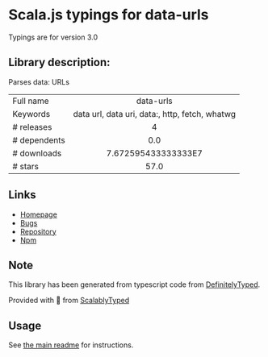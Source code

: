
# Scala.js typings for data-urls

Typings are for version 3.0

## Library description:
Parses data: URLs

|                    |                 |
| ------------------ | :-------------: |
| Full name          | data-urls |
| Keywords           | data url, data uri, data:, http, fetch, whatwg |
| # releases         | 4 |
| # dependents       | 0.0 |
| # downloads        | 7.672595433333333E7 |
| # stars            | 57.0 |

## Links
- [Homepage](https://github.com/jsdom/data-urls#readme)
- [Bugs](https://github.com/jsdom/data-urls/issues)
- [Repository](https://github.com/jsdom/data-urls)
- [Npm](https://www.npmjs.com/package/data-urls)
    


## Note
This library has been generated from typescript code from [DefinitelyTyped](https://definitelytyped.org).

Provided with :purple_heart: from [ScalablyTyped](https://github.com/oyvindberg/ScalablyTyped)

## Usage
See [the main readme](../../readme.md) for instructions.


